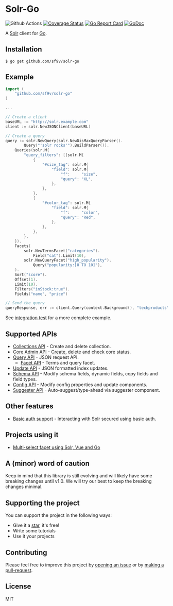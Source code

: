 # Solr-Go

![Github Actions](https://github.com/sf9v/solr-go/workflows/test/badge.svg)
[![Coverage Status](https://coveralls.io/repos/github/sf9v/solr-go/badge.svg?branch=main)](https://coveralls.io/github/sf9v/solr-go?branch=main)
[![Go Report Card](https://goreportcard.com/badge/github.com/sf9v/solr-go)](https://goreportcard.com/report/github.com/sf9v/solr-go)
[![GoDoc](https://pkg.go.dev/badge/github.com/sf9v/solr-go)](https://pkg.go.dev/github.com/sf9v/solr-go)

A [Solr](https://lucene.apache.org/solr) client for [Go](https://golang.org/).

## Installation

```console
$ go get github.com/sf9v/solr-go
```

## Example

```go
import (
    "github.com/sf9v/solr-go"
)

...

// Create a client
baseURL := "http://solr.example.com"
client := solr.NewJSONClient(baseURL)

// Create a query
query := solr.NewQuery(solr.NewDisMaxQueryParser().
        Query("'solr rocks'").BuildParser()).
    Queries(solr.M{
        "query_filters": []solr.M{
            {
                "#size_tag": solr.M{
                    "field": solr.M{
                        "f":     "size",
                        "query": "XL",
                    },
                },
            },
            {
                "#color_tag": solr.M{
                    "field": solr.M{
                        "f":     "color",
                        "query": "Red",
                    },
                },
            },
        },
    }).
    Facets(
        solr.NewTermsFacet("categories").
            Field("cat").Limit(10),
        solr.NewQueryFacet("high_popularity").
            Query("popularity:[8 TO 10]"),
    ).
    Sort("score").
    Offset(1).
    Limit(10).
    Filters("inStock:true").
    Fields("name", "price")

// Send the query
queryResponse, err := client.Query(context.Background(), "techproducts", query)
```

See [integration test](integration_test.go) for a more complete example.

## Supported APIs

- [Collections API](https://solr.apache.org/guide/8_8/collections-api.html) - Create and delete collection.
- [Core Admin API](https://solr.apache.org/guide/8_8/coreadmin-api.html) - [Create](https://issues.apache.org/jira/browse/SOLR-7316), delete and check core status.
- [Query API](https://solr.apache.org/guide/8_8/json-request-api.html) - JSON request API.
  - [Facet API](https://solr.apache.org/guide/8_8/json-facet-api.html) - Terms and query facet.
- [Update API](https://solr.apache.org/guide/8_8/uploading-data-with-index-handlers.html#uploading-data-with-index-handlers) - JSON formatted index updates.
- [Schema API](https://solr.apache.org/guide/8_8/schema-api.html) - Modify schema fields, dynamic fields, copy fields and field types.
- [Config API](https://solr.apache.org/guide/8_8/config-api.html) - Modify config properties and update components.
- [Suggester API](https://solr.apache.org/guide/8_8/suggester.html) - Auto-suggest/type-ahead via suggester component.

## Other features

- [Basic auth support](https://solr.apache.org/guide/8_8/basic-authentication-plugin.html#basic-authentication-plugin) - Interacting with Solr secured using basic auth.

## Projects using it

- [Multi-select facet using Solr, Vue and Go](https://github.com/sf9v/multi-select-facet)

## A (minor) word of caution

Keep in mind that this library is still evolving and will likely have some breaking changes until v1.0. We will try our best to keep the breaking changes minimal.

## Supporting the project

You can support the project in the following ways: 
 - Give it a [star](https://github.com/sf9v/solr-go/stargazers), it's free!
 - Write some tutorials
 - Use it your projects

## Contributing

Please feel free to improve this project by [opening an issue](https://github.com/sf9v/solr-go/issues/new) or by [making a pull-request](https://github.com/sf9v/solr-go/pulls).

## License

MIT
